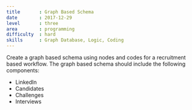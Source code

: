 ```yaml
---
title       : Graph Based Schema
date        : 2017-12-29
level       : three
area        : programming
difficulty  : hard
skills      : Graph Database, Logic, Coding
---
```

Create a graph based schema using nodes and codes for a recruitment based workflow.
The graph based schema should include the following components:

- LinkedIn
- Candidates
- Challenges
- Interviews
